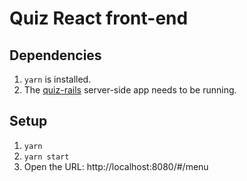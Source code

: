 # Quiz React front-end

## Dependencies
1. `yarn` is installed.
2. The [quiz-rails](https://github.com/robinrob/quiz-rails) server-side app needs to be running.

## Setup
1. `yarn`
2. `yarn start`
3. Open the URL: http://localhost:8080/#/menu
